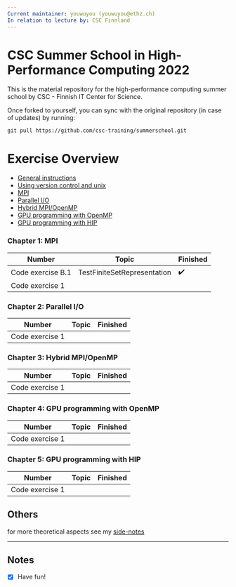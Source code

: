 ```yaml
---
Current maintainer: youwuyou (youwuyou@ethz.ch)
In relation to lecture by: CSC Finnland
---
```





# CSC Summer School in High-Performance Computing 2022

This is the material repository for the high-performance computing summer school by CSC - Finnish IT Center for Science.

Once forked to yourself, you can sync with the original repository (in case of updates) by running:
```
git pull https://github.com/csc-training/summerschool.git
```



# **Exercise Overview**

 - [General instructions](exercise-instructions.md)
 - [Using version control and unix](unix-version-control)
 - [MPI](mpi)
 - [Parallel I/O](parallel-io)
 - [Hybrid MPI/OpenMP](hybrid)
 - [GPU programming with OpenMP](gpu-openmp)
 - [GPU programming with HIP](gpu-hip)


### Chapter 1: MPI

| Number | Topic | Finished |
| --- | --- | --- |
| Code exercise B.1 | TestFiniteSetRepresentation | :heavy_check_mark: |
| Code exercise 1 |  |  |

### Chapter 2: Parallel I/O

| Number | Topic | Finished |
| --- | --- | --- |
| Code exercise 1 |  |  |

### Chapter 3: Hybrid MPI/OpenMP

| Number | Topic | Finished |
| --- | --- | --- |
| Code exercise 1 |  |  |


### Chapter 4: GPU programming with OpenMP

| Number | Topic | Finished |
| --- | --- | --- |
| Code exercise 1 |  |  |


### Chapter 5: GPU programming with HIP

| Number | Topic | Finished |
| --- | --- | --- |
| Code exercise 1 |  |  |




## Others
for more theoretical aspects see my [side-notes](https://github.com/youwuyou/summerschool/wiki) 
 
 
 
---
## Notes
- [x] Have fun!
